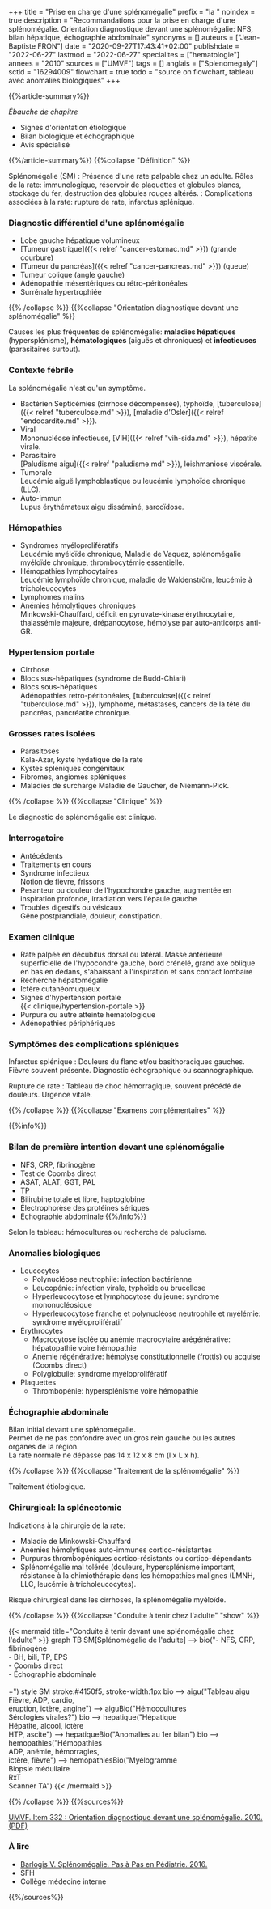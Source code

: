 +++
title = "Prise en charge d'une splénomégalie"
prefix = "la "
noindex = true
description = "Recommandations pour la prise en charge d'une splénomégalie. Orientation diagnostique devant une splénomégalie: NFS, bilan hépatique, échographie abdominale"
synonyms = []
auteurs = ["Jean-Baptiste FRON"]
date = "2020-09-27T17:43:41+02:00"
publishdate = "2022-06-27"
lastmod = "2022-06-27"
specialites = ["hematologie"]
annees = "2010"
sources = ["UMVF"]
tags = []
anglais = ["Splenomegaly"]
sctid = "16294009"
flowchart = true
todo = "source on flowchart, tableau avec anomalies biologiques"
+++

{{%article-summary%}}

*Ébauche de chapitre*

- Signes d'orientation étiologique
- Bilan biologique et échographique
- Avis spécialisé

{{%/article-summary%}}
{{%collapse "Définition" %}}

Splénomégalie (SM)
: Présence d'une rate palpable chez un adulte.
Rôles de la rate: immunologique, réservoir de plaquettes et globules blancs, stockage du fer, destruction des globules rouges altérés.
: Complications associées à la rate: rupture de rate, infarctus splénique.

### Diagnostic différentiel d'une splénomégalie

- Lobe gauche hépatique volumineux
- [Tumeur gastrique]({{< relref "cancer-estomac.md" >}}) (grande courbure)
- [Tumeur du pancréas]({{< relref "cancer-pancreas.md" >}}) (queue)
- Tumeur colique (angle gauche)
- Adénopathie mésentériques ou rétro-péritonéales
- Surrénale hypertrophiée

{{% /collapse %}}
{{%collapse "Orientation diagnostique devant une splénomégalie" %}}

Causes les plus fréquentes de splénomégalie: **maladies hépatiques** (hypersplénisme), **hématologiques** (aiguës et chroniques) et **infectieuses** (parasitaires surtout).

### Contexte fébrile

La splénomégalie n'est qu'un symptôme.

- Bactérien
  Septicémies (cirrhose décompensée), typhoïde, [tuberculose]({{< relref "tuberculose.md" >}}), [maladie d'Osler]({{< relref "endocardite.md" >}}).
- Viral  
  Mononucléose infectieuse, [VIH]({{< relref "vih-sida.md" >}}), hépatite virale.
- Parasitaire  
  [Paludisme aigu]({{< relref "paludisme.md" >}}), leishmaniose viscérale.
- Tumorale  
  Leucémie aiguë lymphoblastique ou leucémie lymphoïde chronique (LLC).
- Auto-immun  
  Lupus érythémateux aigu disséminé, sarcoïdose.

### Hémopathies

- Syndromes myéloprolifératifs  
  Leucémie myéloïde chronique, Maladie de Vaquez, splénomégalie myéloïde chronique, thrombocytémie essentielle.
- Hémopathies lymphocytaires  
  Leucémie lymphoïde chronique, maladie de Waldenström, leucémie à tricholeucocytes
- Lymphomes malins
- Anémies hémolytiques chroniques  
  Minkowski-Chauffard, déficit en pyruvate-kinase érythrocytaire, thalassémie  majeure, drépanocytose, hémolyse par auto-anticorps anti-GR.

### Hypertension portale

- Cirrhose
- Blocs sus-hépatiques (syndrome de Budd-Chiari)
- Blocs sous-hépatiques  
  Adénopathies retro-péritonéales, [tuberculose]({{< relref "tuberculose.md" >}}), lymphome, métastases, cancers de la tête du pancréas, pancréatite chronique.

### Grosses rates isolées

- Parasitoses  
  Kala-Azar, kyste hydatique de la rate
- Kystes spléniques congénitaux
- Fibromes, angiomes spléniques
- Maladies de surcharge
  Maladie de Gaucher, de Niemann-Pick.

{{% /collapse %}}
{{%collapse "Clinique" %}}

Le diagnostic de splénomégalie est clinique.

### Interrogatoire

- Antécédents
- Traitements en cours
- Syndrome infectieux  
  Notion de fièvre, frissons
- Pesanteur ou douleur de l'hypochondre gauche, augmentée en inspiration profonde, irradiation vers l'épaule gauche
- Troubles digestifs ou vésicaux  
  Gêne postprandiale, douleur, constipation.

### Examen clinique

- Rate palpée en décubitus dorsal ou latéral. Masse antérieure superficielle de l'hypocondre gauche, bord crénelé, grand axe oblique en bas en dedans, s'abaissant à l'inspiration et sans contact lombaire
- Recherche hépatomégalie
- Ictère cutanéomuqueux
- Signes d'hypertension portale  
  {{< clinique/hypertension-portale >}}
- Purpura ou autre atteinte hématologique
- Adénopathies périphériques

### Symptômes des complications spléniques

Infarctus splénique
: Douleurs du flanc et/ou basithoraciques gauches. Fièvre souvent présente. Diagnostic échographique ou scannographique.

Rupture de rate
: Tableau de choc hémorragique, souvent précédé de douleurs. Urgence vitale.

{{% /collapse %}}
{{%collapse "Examens complémentaires" %}}

{{%info%}}

### Bilan de première intention devant une splénomégalie

- NFS, CRP, fibrinogène
- Test de Coombs direct
- ASAT, ALAT, GGT, PAL
- TP
- Bilirubine totale et libre, haptoglobine
- Électrophorèse des protéines sériques
- Échographie abdominale
{{%/info%}}

Selon le tableau: hémocultures ou recherche de paludisme.

### Anomalies biologiques

- Leucocytes
  - Polynucléose neutrophile: infection bactérienne
  - Leucopénie: infection virale, typhoïde ou brucellose
  - Hyperleucocytose et lymphocytose du jeune: syndrome mononucléosique
  - Hyperleucocytose franche et polynucléose neutrophile et myélémie: syndrome myéloprolifératif
- Érythrocytes
  - Macrocytose isolée ou anémie macrocytaire arégénérative: hépatopathie voire hémopathie
  - Anémie régénérative: hémolyse constitutionnelle (frottis) ou acquise (Coombs direct)
  - Polyglobulie: syndrome myéloprolifératif
- Plaquettes
  - Thrombopénie: hypersplénisme voire hémopathie

### Échographie abdominale

Bilan initial devant une splénomégalie.  
Permet de ne pas confondre avec un gros rein gauche ou les autres organes de la région.  
La rate normale ne dépasse pas 14 x 12 x 8 cm (l x L x h).

{{% /collapse %}}
{{%collapse "Traitement de la splénomégalie" %}}

Traitement étiologique.

### Chirurgical: la splénectomie

Indications à la chirurgie de la rate:

- Maladie de Minkowski-Chauffard
- Anémies hémolytiques auto-immunes cortico-résistantes
- Purpuras thrombopéniques cortico-résistants ou cortico-dépendants
- Splénomégalie mal tolérée (douleurs, hypersplénisme important, résistance à la chimiothérapie dans les hémopathies malignes (LMNH,  LLC, leucémie à tricholeucocytes).

Risque chirurgical dans  les  cirrhoses, la splénomégalie myéloïde.

{{% /collapse %}}
{{%collapse "Conduite à tenir chez l'adulte" "show" %}}

{{< mermaid title="Conduite à tenir devant une splénomégalie chez l'adulte" >}}
graph TB
  SM[Splénomégalie de l'adulte] --> bio("- NFS, CRP, fibrinogène<br>- BH, bili, TP, EPS<br>- Coombs direct<br>- Échographie abdominale<br><br>+")
  style SM stroke:#4150f5, stroke-width:1px
    bio --> aigu("Tableau aigu<br>Fièvre, ADP, cardio,<br>éruption, ictère, angine") --> aiguBio("Hémoccultures<br>Sérologies virales?")
    bio --> hepatique("Hépatique<br>Hépatite, alcool, ictère<br>HTP, ascite") --> hepatiqueBio("Anomalies au 1er bilan")
    bio --> hemopathies("Hémopathies<br>ADP, anémie, hémorragies,<br>ictère, fièvre") --> hemopathiesBio("Myélogramme<br>Biopsie médullaire<br>RxT<br>Scanner TA")
{{< /mermaid >}}

{{% /collapse %}}
{{%sources%}}

[UMVF. Item 332 : Orientation diagnostique devant une splénomégalie. 2010. (PDF)](https://campus.cerimes.fr/hematologie/enseignement/hematologie_332/site/html/cours.pdf)

### À lire

- [Barlogis V. Splénomégalie. Pas à Pas en Pédiatrie. 2016.](https://fr.pap-pediatrie2-poc.elsevier.cc/consulter/hepato-gastro/splenomegalie)
- SFH
- Collège médecine interne

{{%/sources%}}
